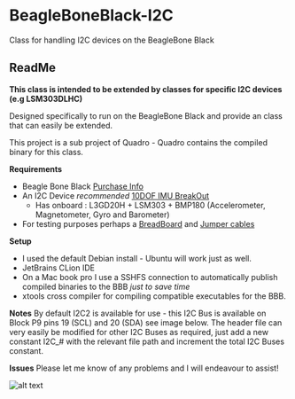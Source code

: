# BeagleBoneBlack-I2C
Class for handling I2C devices on the BeagleBone Black

ReadMe
-------------

**This class is intended to be extended by classes for specific I2C devices (e.g LSM303DLHC)**

Designed specifically to run on the BeagleBone Black and provide an class that can easily be extended.

This project is a sub project of Quadro - Quadro contains the compiled binary for this class.

**Requirements**
- Beagle Bone Black [Purchase Info](https://www.adafruit.com/products/1996)
- An I2C Device *recommended* [10DOF IMU BreakOut](https://www.adafruit.com/products/1604)
  - Has onboard : L3GD20H + LSM303 + BMP180 (Accelerometer, Magnetometer, Gyro and Barometer)
- For testing purposes perhaps a [BreadBoard](https://www.adafruit.com/products/702) and [Jumper cables](https://www.adafruit.com/products/826)

**Setup**
- I used the default Debian install - Ubuntu will work just as well.
- JetBrains CLion IDE
- On a Mac book pro I use a SSHFS connection to automatically publish compiled binaries to the BBB *just to save time*
- xtools cross compiler for compiling compatible executables for the BBB.

**Notes**
By default I2C2 is available for use - this I2C Bus is available on Block P9 pins 19 (SCL) and 20 (SDA) see image below.
The header file can very easily be modified for other I2C Buses as required, just add a new constant I2C_# with the relevant file path and increment the total I2C Buses constant.

**Issues**
Please let me know of any problems and I will endeavour to assist!

![alt text](http://flyingbeaglebone.eu/images/BBblack_lg.jpg "I2C Pin Location")
